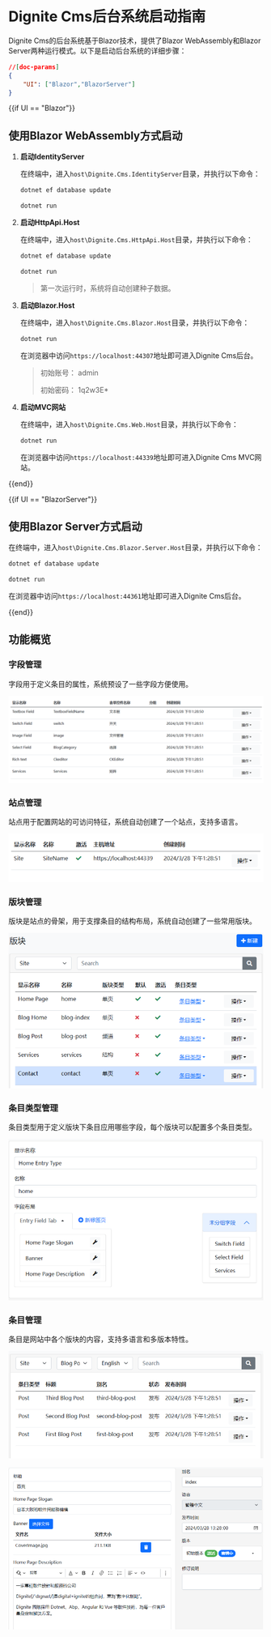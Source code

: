 # Dignite Cms后台系统启动指南

Dignite Cms的后台系统基于Blazor技术，提供了Blazor WebAssembly和Blazor Server两种运行模式。以下是启动后台系统的详细步骤：

````json
//[doc-params]
{
    "UI": ["Blazor","BlazorServer"]
}
````

{{if UI == "Blazor"}}

## 使用Blazor WebAssembly方式启动

1. **启动IdentityServer**

    在终端中，进入`host\Dignite.Cms.IdentityServer`目录，并执行以下命令：

    ```bash
    dotnet ef database update
    ```

    ```bash
    dotnet run
    ```

2. **启动HttpApi.Host**

    在终端中，进入`host\Dignite.Cms.HttpApi.Host`目录，并执行以下命令：

    ```bash
    dotnet ef database update
    ```

    ```bash
    dotnet run
    ```

    > 第一次运行时，系统将自动创建种子数据。

3. **启动Blazor.Host**

    在终端中，进入`host\Dignite.Cms.Blazor.Host`目录，并执行以下命令：

    ```bash
    dotnet run
    ````

    在浏览器中访问`https://localhost:44307`地址即可进入Dignite Cms后台。

    > 初始账号： admin
    >
    > 初始密码： 1q2w3E*

4. **启动MVC网站**

    在终端中，进入`host\Dignite.Cms.Web.Host`目录，并执行以下命令：

    ```bash
    dotnet run
    ```

    在浏览器中访问`https://localhost:44339`地址即可进入Dignite Cms MVC网站。

{{end}}

{{if UI == "BlazorServer"}}

## 使用Blazor Server方式启动

在终端中，进入`host\Dignite.Cms.Blazor.Server.Host`目录，并执行以下命令：

```bash
dotnet ef database update
```

```bash
dotnet run
```

在浏览器中访问`https://localhost:44361`地址即可进入Dignite Cms后台。

{{end}}

## 功能概览

### 字段管理

字段用于定义条目的属性，系统预设了一些字段方便使用。

![字段管理截图](images/fields.png)

### 站点管理

站点用于配置网站的可访问特征，系统自动创建了一个站点，支持多语言。

![站点管理截图](images/sites.png)

### 版块管理

版块是站点的骨架，用于支撑条目的结构布局，系统自动创建了一些常用版块。

![版块管理截图](images/sections.png)

### 条目类型管理

条目类型用于定义版块下条目应用哪些字段，每个版块可以配置多个条目类型。

![条目类型配置截图](images/entry-type-edit.png)

### 条目管理

条目是网站中各个版块的内容，支持多语言和多版本特性。

![条目列表截图](images/entry-list.png)

![条目编辑页面截图](images/entry-edit.png)